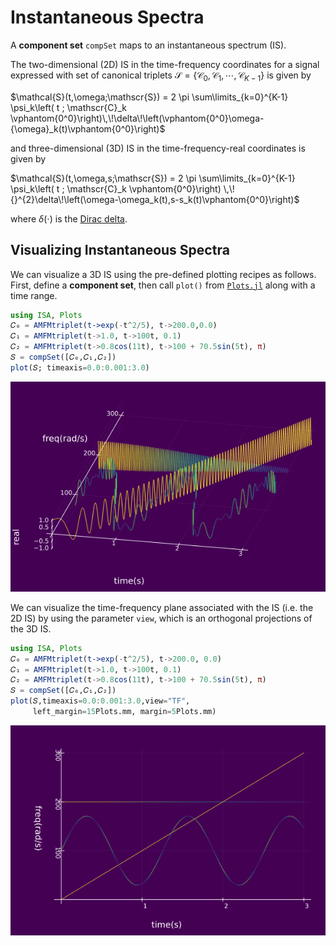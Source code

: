 # Instantaneous Spectra

A **component set** `compSet` maps to an instantaneous spectrum (IS).

The two-dimensional (2D) IS in the time-frequency coordinates for a signal expressed with set of canonical triplets  ${\mathscr{S}=\{\mathscr{C}_0,\mathscr{C}_1,\cdots,\mathscr{C}_{K-1}}\}$ is given by

$\mathcal{S}(t,\omega;\mathscr{S})  =  2 \pi \sum\limits_{k=0}^{K-1} \psi_k\left( t ; \mathscr{C}_k \vphantom{0^0}\right)\,\!\delta\!\left(\vphantom{0^0}\omega-{\omega}_k(t)\vphantom{0^0}\right)$

and  three-dimensional (3D) IS in the time-frequency-real coordinates is given by

$\mathcal{S}(t,\omega,s;\mathscr{S}) = 2 \pi \sum\limits_{k=0}^{K-1} \psi_k\left( t ; \mathscr{C}_k \vphantom{0^0}\right) \,\!{}^{2}\delta\!\left(\omega-\omega_k(t),s-s_k(t)\vphantom{0^0}\right)$

where $\delta(\cdot)$ is the [Dirac delta](https://en.wikipedia.org/wiki/Dirac_delta_function).

## Visualizing Instantaneous Spectra

We can visualize a 3D IS using the pre-defined plotting recipes as follows. First, define a **component set**, then  call `plot()` from [`Plots.jl`](http://docs.juliaplots.org/latest/)  along with a time range.
```julia
using ISA, Plots
𝐶₀ = AMFMtriplet(t->exp(-t^2/5), t->200.0,0.0)
𝐶₁ = AMFMtriplet(t->1.0, t->100t, 0.1)
𝐶₂ = AMFMtriplet(t->0.8cos(11t), t->100 + 70.5sin(5t), π)
𝑆 = compSet([𝐶₀,𝐶₁,𝐶₂])
plot(𝑆; timeaxis=0.0:0.001:3.0)
```
![](https://raw.githubusercontent.com/NMSU-ISA/ISA/master/docs/src/assets/IS_ex1.png)

We can visualize the time-frequency plane associated with the IS (i.e. the 2D IS) by using the parameter `view`, which is an orthogonal projections of the 3D IS.
```julia
using ISA, Plots
𝐶₀ = AMFMtriplet(t->exp(-t^2/5), t->200.0, 0.0)
𝐶₁ = AMFMtriplet(t->1.0, t->100t, 0.1)
𝐶₂ = AMFMtriplet(t->0.8cos(11t), t->100 + 70.5sin(5t), π)
𝑆 = compSet([𝐶₀,𝐶₁,𝐶₂])
plot(𝑆,timeaxis=0.0:0.001:3.0,view="TF",
     left_margin=15Plots.mm, margin=5Plots.mm)
```
![](https://raw.githubusercontent.com/NMSU-ISA/ISA/master/docs/src/assets/IS_ex2.png)

